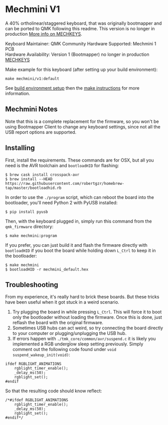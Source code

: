 Mechmini V1
===========

A 40% ortholinear/staggered keyboard, that was originally bootmapper and can be ported to QMK following this readme.  This version is no longer in production [More info on MECHKEYS](https://mechkeys.ca).

Keyboard Maintainer: QMK Community 
Hardware Supported: Mechmini 1 PCB  
Hardware Availability: Version 1 (Bootmapper) no longer in production [MECHKEYS](https://mechkeys.ca)  

Make example for this keyboard (after setting up your build environment):

    make mechmini/v1:default

See [build environment setup](https://docs.qmk.fm/build_environment_setup.html) then the [make instructions](https://docs.qmk.fm/make_instructions.html) for more information.

## Mechmini Notes

Note that this is a complete replacement for the firmware, so you won't be
using Bootmapper Client to change any keyboard settings, since not all the
USB report options are supported.

## Installing

First, install the requirements. These commands are for OSX, but all you
need is the AVR toolchain and `bootloadHID` for flashing:

```
$ brew cask install crosspack-avr
$ brew install --HEAD https://raw.githubusercontent.com/robertgzr/homebrew-tap/master/bootloadhid.rb
```

In order to use the `./program` script, which can reboot the board into
the bootloader, you'll need Python 2 with PyUSB installed:

```
$ pip install pyusb
```

Then, with the keyboard plugged in, simply run this command from the
`qmk_firmware` directory:

```
$ make mechmini:program
```

If you prefer, you can just build it and flash the firmware directly with
`bootloadHID` if you boot the board while holding down `L_Ctrl` to keep it
in the bootloader:

```
$ make mechmini
$ bootloadHID -r mechmini_default.hex
```

## Troubleshooting

From my experience, it's really hard to brick these boards. But these
tricks have been useful when it got stuck in a weird scenario.

1. Try plugging the board in while pressing `L_Ctrl`. This will force it
   to boot only the bootloader without loading the firmware. Once this is
   done, just reflash the board with the original firmware.
2. Sometimes USB hubs can act weird, so try connecting the board directly
   to your computer or plugging/unplugging the USB hub.
3. If errors happen with 
`./tmk_core/common/avr/suspend.c` it is likely you implemented a RGB underglow sleep setting previously.  Simply comment out the following code found under `void suspend_wakeup_init(void)`:
```
ifdef RGBLIGHT_ANIMATIONS
    rgblight_timer_enable();
    _delay_ms(50);
    rgblight_set();
#endif
```
So that the resulting code should know reflect:
```
/*#ifdef RGBLIGHT_ANIMATIONS
    rgblight_timer_enable();
    _delay_ms(50);
    rgblight_set();
#endif*/
```



